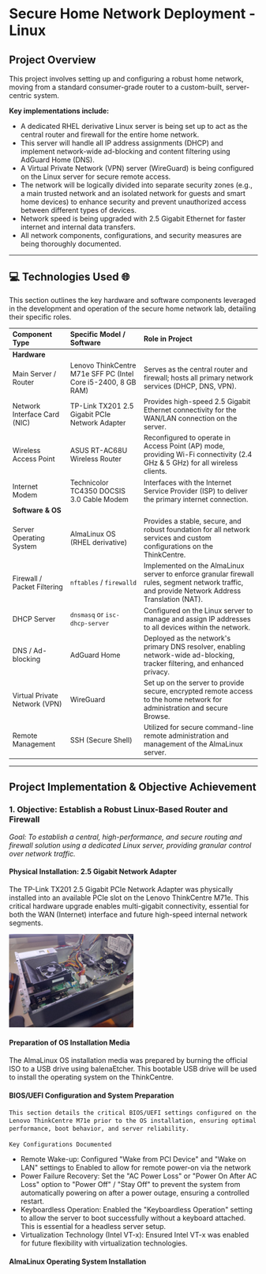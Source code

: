 # Secure Home Network Deployment - Linux

## Project Overview

This project involves setting up and configuring a robust home network, moving from a standard consumer-grade router to a custom-built, server-centric system.

**Key implementations include:**

-   A dedicated RHEL derivative Linux server is being set up to act as the central router and firewall for the entire home network.
-   This server will handle all IP address assignments (DHCP) and implement network-wide ad-blocking and content filtering using AdGuard Home (DNS).
-   A Virtual Private Network (VPN) server (WireGuard) is being configured on the Linux server for secure remote access.
-   The network will be logically divided into separate security zones (e.g., a main trusted network and an isolated network for guests and smart home devices) to enhance security and prevent unauthorized access between different types of devices.
-   Network speed is being upgraded with 2.5 Gigabit Ethernet for faster internet and internal data transfers.
-   All network components, configurations, and security measures are being thoroughly documented.

---

## 💻 Technologies Used 🌐

This section outlines the key hardware and software components leveraged in the development and operation of the secure home network lab, detailing their specific roles.

| Component Type             | Specific Model / Software                                        | Role in Project                                                                                                                                                             |
| :------------------------- | :--------------------------------------------------------------- | :-------------------------------------------------------------------------------------------------------------------------------------------------------------------------- |
| **Hardware** |                                                                  |                                                                                                                                                                             |
| Main Server / Router       | Lenovo ThinkCentre M71e SFF PC (Intel Core i5-2400, 8 GB RAM)    | Serves as the central router and firewall; hosts all primary network services (DHCP, DNS, VPN).                                                                             |
| Network Interface Card (NIC) | TP-Link TX201 2.5 Gigabit PCIe Network Adapter                   | Provides high-speed 2.5 Gigabit Ethernet connectivity for the WAN/LAN connection on the server.                                                                             |
| Wireless Access Point      | ASUS RT-AC68U Wireless Router                                    | Reconfigured to operate in Access Point (AP) mode, providing Wi-Fi connectivity (2.4 GHz & 5 GHz) for all wireless clients.                                                 |
| Internet Modem             | Technicolor TC4350 DOCSIS 3.0 Cable Modem                      | Interfaces with the Internet Service Provider (ISP) to deliver the primary internet connection.                                                                             |
| **Software & OS** |                                                                  |                                                                                                                                                                             |
| Server Operating System    | AlmaLinux OS (RHEL derivative)                                   | Provides a stable, secure, and robust foundation for all network services and custom configurations on the ThinkCentre.                                                     |
| Firewall / Packet Filtering | `nftables` / `firewalld`                                         | Implemented on the AlmaLinux server to enforce granular firewall rules, segment network traffic, and provide Network Address Translation (NAT).                               |
| DHCP Server                | `dnsmasq` or `isc-dhcp-server`                                   | Configured on the Linux server to manage and assign IP addresses to all devices within the network.                                                                         |
| DNS / Ad-blocking          | AdGuard Home                                                     | Deployed as the network's primary DNS resolver, enabling network-wide ad-blocking, tracker filtering, and enhanced privacy.                                                 |
| Virtual Private Network (VPN)| WireGuard                                                        | Set up on the server to provide secure, encrypted remote access to the home network for administration and secure Browse.                                                   |
| Remote Management          | SSH (Secure Shell)                                               | Utilized for secure command-line remote administration and management of the AlmaLinux server.    |

---

## Project Implementation & Objective Achievement

### **1. Objective: Establish a Robust Linux-Based Router and Firewall**

*Goal: To establish a central, high-performance, and secure routing and firewall solution using a dedicated Linux server, providing granular control over network traffic.*

#### **Physical Installation: 2.5 Gigabit Network Adapter**

The TP-Link TX201 2.5 Gigabit PCIe Network Adapter was physically installed into an available PCIe slot on the Lenovo ThinkCentre M71e. This critical hardware upgrade enables multi-gigabit connectivity, essential for both the WAN (Internet) interface and future high-speed internal network segments.

<img src="assets/TP-Link_NIC_Install.jpeg" alt="Installed TP-Link TX201 Network Card" width="50%">

#### **Preparation of OS Installation Media**

The AlmaLinux OS installation media was prepared by burning the official ISO to a USB drive using balenaEtcher. This bootable USB drive will be used to install the operating system on the ThinkCentre.


#### **BIOS/UEFI Configuration and System Preparation**

    This section details the critical BIOS/UEFI settings configured on the Lenovo ThinkCentre M71e prior to the OS installation, ensuring optimal performance, boot behavior, and server reliability.

    Key Configurations Documented

   -   Remote Wake-up: Configured "Wake from PCI Device" and "Wake on LAN" settings to Enabled to allow for remote power-on via the network
   -   Power Failure Recovery: Set the "AC Power Loss" or "Power On After AC Loss" option to "Power Off" / "Stay Off" to prevent the system from automatically powering on after a power outage, ensuring a controlled restart.
   -   Keyboardless Operation: Enabled the "Keyboardless Operation" setting to allow the server to boot successfully without a keyboard attached. This is essential for a headless server setup.
   -   Virtualization Technology (Intel VT-x): Ensured Intel VT-x was enabled for future flexibility with virtualization technologies.

#### **AlmaLinux Operating System Installation**


    
    
